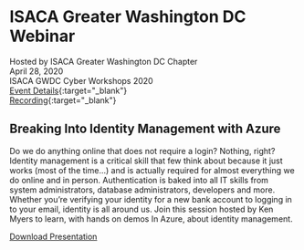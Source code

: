 # ISACA Greater Washington DC Webinar
Hosted by ISACA Greater Washington DC Chapter  
April 28, 2020  
ISACA GWDC Cyber Workshops 2020  
[Event Details](https://isaca-gwdc.org/event/vcw-imazure/){:target="_blank"}  
[Recording](https://isaca-gwdc.org/about/cyber-workshop-series-2020/){:target="_blank"}

## Breaking Into Identity Management with Azure
Do we do anything online that does not require a login? Nothing, right? Identity management is a critical skill that few think about because it just works (most of the time...) and is actually required for almost everything we do online and in person. Authentication is baked into all IT skills from system administrators, database administrators, developers and more. Whether you’re verifying your identity for a new bank account to logging in to your email, identity is all around us. Join this session hosted by Ken Myers to learn, with hands on demos In Azure, about identity management.

[Download Presentation](https://github.com/idmken/idmken/raw/master/talks/2004-BreakingIdentity.pdf)

